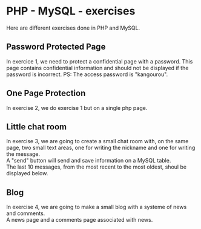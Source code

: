 # PHP - MySQL - exercises

Here are different exercises done in PHP and MySQL.

## Password Protected Page

In exercice 1, we need to protect a confidential page with a password.
This page contains confidential information and should not be displayed if the password is incorrect.
PS: The access password is "kangourou".

## One Page Protection

In exercise 2, we do exercise 1 but on a single php page.

## Little chat room

In exercise 3, we are going to create a small chat room with, on the same page, two small text areas, one for writing the nickname and one for writing the message.  
A "send" button will send and save information on a MySQL table.  
The last 10 messages, from the most recent to the most oldest, shoul be displayed below.

## Blog

In exercise 4, we are going to make a small blog with a systeme of news and comments.  
A news page and a comments page associated with news.
